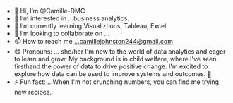 - 👋 Hi, I’m @Camille-DMC
- 👀 I’m interested in ...business analytics.
- 🌱 I’m currently learning Visualiztions, Tableau, Excel
- 💞️ I’m looking to collaborate on ...
- 📫 How to reach me ...camillejohnston244@gmail.com
- 😄 Pronouns: ... she/her I'm new to the world of data analytics and eager to learn and grow. My background is in child welfare, where I've seen firsthand the power of data to drive positive change.  I'm excited to explore how data can be used to improve systems and outcomes. 🌱
- ⚡ Fun fact: ...When I'm not crunching numbers, you can find me trying new recipes.

<!---
Camille-DMC/Camille-DMC is a ✨ special ✨ repository because its `README.md` (this file) appears on your GitHub profile.
You can click the Preview link to take a look at your changes.
--->
